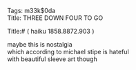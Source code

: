 Tags: m33k$0da  
Title: THREE DOWN FOUR TO GO  
  
Title:# ( haiku 1858.8872.903 )  
  
maybe this is nostalgia  
which according to michael stipe is hateful  
with beautiful sleeve art though  

